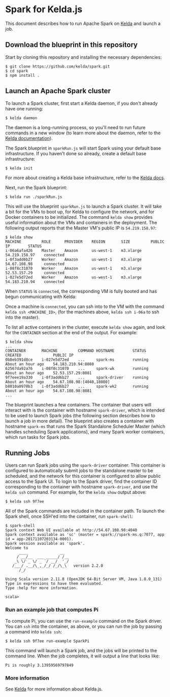 # Spark for Kelda.js
This document describes how to run Apache Spark on [Kelda](http://docs.kelda.io)
and launch a job.

## Download the blueprint in this repository

Start by cloning this repository and installing the necessary dependencies:

```console
$ git clone https://github.com/kelda/spark.git
$ cd spark
$ npm install .
```

## Launch an Apache Spark cluster

To launch a Spark cluster, first start a Kelda daemon, if you don't already have
one running:

```console
$ kelda daemon
```

The daemon is a long-running process, so you'll need to run future commands in
a new window (to learn more about the daemon, refer to
the [Kelda documentation](http://docs.kelda.io)).

The Spark blueprint in `sparkRun.js` will start Spark using your default base
infrastructure.  If you haven't done so already, create a default base
infrastructure:

```console
$ kelda init
```

For more about creating a Kelda base infrastructure, refer to the
[Kelda docs](http://docs.kelda.io).

Next, run the Spark blueprint:

```console
$ kelda run ./sparkRun.js
```

This will use the blueprint `sparkRun.js` to launch a Spark cluster. It will take a
bit for the VMs to boot up, for Kelda to
configure the network, and for Docker containers to be initialized. The command
`kelda show` provides useful information about the VMs and containers in the
deployment. The following output reports that the Master VM's public IP is
`54.219.158.97`:

```
$ kelda show
MACHINE         ROLE      PROVIDER    REGION       SIZE         PUBLIC IP        STATUS
i-06a6afa426    Master    Amazon      us-west-1    m3.xlarge    54.219.158.97    connected
i-0f3add6b27    Worker    Amazon      us-west-1    m3.xlarge    54.67.108.98     connected
i-08f8c31070    Worker    Amazon      us-west-1    m3.xlarge    52.53.157.29     connected
i-027e5d72ed    Worker    Amazon      us-west-1    m3.xlarge    54.183.210.94    connected
```

When `STATUS` is `connected`, the corresponding VM is fully booted and has begun
communicating with Kelda:

Once a machine is `connected`, you can ssh into to the VM with the command
`kelda ssh <MACHINE_ID>`, (for the machines above, `kelda ssh i-06a` to ssh into
the master).

To list all active containers in the cluster, execute `kelda show` again, and
look for the `CONTAINER` section at the end of the output.  For example:

```
$ kelda show
...
CONTAINER       MACHINE         COMMAND HOSTNAME        STATUS     CREATED              PUBLIC IP
0b8eb391d8ce    i-027e5d72ed    ...     spark-ms        running    About an hour ago    54.183.210.94:8080
62567da92a76    i-08f8c31070    ...     spark-wk        running    About an hour ago    52.53.157.29:8081
9f7eee19a330    i-0f3add6b27    ...     spark-driver    running    About an hour ago    54.67.108.98:[4040,18080]
b8010a0970b3    i-0f3add6b27    ...     spark-wk2       running    About an hour ago    54.67.108.98:8081
...
```

The blueprint launches a few containers.  The container that users will interact with
is the container with hostname `spark-driver`, which is intended to be used to launch
Spark jobs (the following section describes how to launch a job in more detail). The
blueprint also creates a container with hostname `spark-ms` that runs the Spark
Standalone Scheduler Master (which handles scheduling Spark applications), and many
Spark worker containers, which run tasks for Spark jobs.

## Running Jobs

Users can run Spark jobs using the `spark-driver` container.  This container is configured
to automatically submit jobs to the standalone master to be scheduled, and the network
for this container is configured to allow public access to the Spark UI.  To login to the
Spark driver, find the container ID corresponding to the container with hostname
`spark-driver`, and use the `kelda ssh` command.  For example, for the `kelda show` output
above:

```console
$ kelda ssh 9f7ee
```

All of the Spark commands are included in the container path.  To launch the Spark shell,
once SSH'ed into the container, run `spark-shell`:

```console
$ spark-shell
Spark context Web UI available at http://54.67.108.98:4040
Spark context available as 'sc' (master = spark://spark-ms.q:7077, app id = app-20171107203134-0001).
Spark session available as 'spark'.
Welcome to
      ____              __
     / __/__  ___ _____/ /__
    _\ \/ _ \/ _ `/ __/  '_/
   /___/ .__/\_,_/_/ /_/\_\   version 2.2.0
      /_/

Using Scala version 2.11.8 (OpenJDK 64-Bit Server VM, Java 1.8.0_131)
Type in expressions to have them evaluated.
Type :help for more information.

scala>
```

### Run an example job that computes Pi

To compute Pi, you can use the `run-example` command on the Spark driver.
You can `ssh` into the container, as above, or you can run the job by passing a
command into `kelda ssh`:

```console
$ kelda ssh 9f7ee run-example SparkPi
```

This command will launch a Spark job, and the jobs will be printed to
the command line.  When the job completes, it will output a line that
looks like:

```console
Pi is roughly 3.13959569797849
```

### More information
See [Kelda](http://kelda.io) for more information about Kelda.js.
